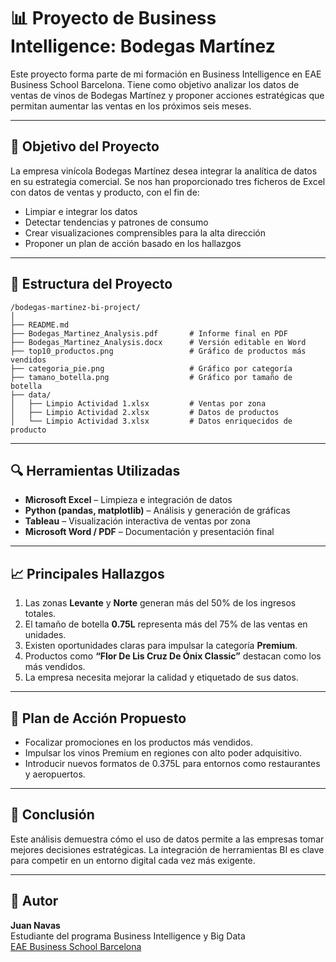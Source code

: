 # 📊 Proyecto de Business Intelligence: Bodegas Martínez

Este proyecto forma parte de mi formación en Business Intelligence en EAE Business School Barcelona. Tiene como objetivo analizar los datos de ventas de vinos de Bodegas Martínez y proponer acciones estratégicas que permitan aumentar las ventas en los próximos seis meses.

---

## 🧠 Objetivo del Proyecto

La empresa vinícola Bodegas Martínez desea integrar la analítica de datos en su estrategia comercial. Se nos han proporcionado tres ficheros de Excel con datos de ventas y producto, con el fin de:

- Limpiar e integrar los datos
- Detectar tendencias y patrones de consumo
- Crear visualizaciones comprensibles para la alta dirección
- Proponer un plan de acción basado en los hallazgos

---

## 📁 Estructura del Proyecto

```
/bodegas-martinez-bi-project/
│
├── README.md
├── Bodegas_Martinez_Analysis.pdf       # Informe final en PDF
├── Bodegas_Martinez_Analysis.docx      # Versión editable en Word
├── top10_productos.png                 # Gráfico de productos más vendidos
├── categoria_pie.png                   # Gráfico por categoría
├── tamano_botella.png                  # Gráfico por tamaño de botella
├── data/
│   ├── Limpio Actividad 1.xlsx         # Ventas por zona
│   ├── Limpio Actividad 2.xlsx         # Datos de productos
│   └── Limpio Actividad 3.xlsx         # Datos enriquecidos de producto
```

---

## 🔍 Herramientas Utilizadas

- **Microsoft Excel** – Limpieza e integración de datos
- **Python (pandas, matplotlib)** – Análisis y generación de gráficas
- **Tableau** – Visualización interactiva de ventas por zona
- **Microsoft Word / PDF** – Documentación y presentación final

---

## 📈 Principales Hallazgos

1. Las zonas **Levante** y **Norte** generan más del 50% de los ingresos totales.
2. El tamaño de botella **0.75L** representa más del 75% de las ventas en unidades.
3. Existen oportunidades claras para impulsar la categoría **Premium**.
4. Productos como **“Flor De Lis Cruz De Ónix Classic”** destacan como los más vendidos.
5. La empresa necesita mejorar la calidad y etiquetado de sus datos.

---

## 🧩 Plan de Acción Propuesto

- Focalizar promociones en los productos más vendidos.
- Impulsar los vinos Premium en regiones con alto poder adquisitivo.
- Introducir nuevos formatos de 0.375L para entornos como restaurantes y aeropuertos.

---

## 💬 Conclusión

Este análisis demuestra cómo el uso de datos permite a las empresas tomar mejores decisiones estratégicas. La integración de herramientas BI es clave para competir en un entorno digital cada vez más exigente.

---

## 📌 Autor

**Juan Navas**  
Estudiante del programa Business Intelligence y Big Data  
[EAE Business School Barcelona](https://www.eae.es)
